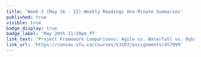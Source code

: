 ```yaml
---
title: 'Week 2 (May 16 - 22) Weekly Readings One-Minute Summaries'
published: true
visible: true
badge_display: true
badge_label: 'May 20th 11:59pm PT'
link_text: 'Project Framework Comparisons: Agile vs. Waterfall vs. Hybrid vs. Lean'
link_url: 'https://canvas.sfu.ca/courses/53207/assignments/457099'
---
```

